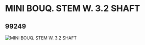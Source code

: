 # MINI BOUQ. STEM W. 3.2 SHAFT
## 99249
![MINI BOUQ. STEM W. 3.2 SHAFT](https://lc-www-live-s.legocdn.com/media/bricks/5/2/4657387.jpg)